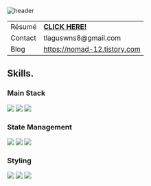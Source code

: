 ![header](https://capsule-render.vercel.app/api?type=Slice&color=3178C6&height=140&section=header&text=Jake's%20Github%20&fontColor=CECECE&fontSize=80&animation=fadeIn)


<div align="left">
<table>
<tr><td>Résumé</td><td><a href="https://heavy-saw-aa3.notion.site/Web-Frontend-Developer-2c183e3213e2471fb7248d7026463d87?pvs=4"><strong>CLICK HERE!</strong></a></td></tr>
<tr><td>Contact</td><td>tlaguswns8@gmail.com</td></tr>
<tr><td>Blog</td><td><a href="https://nomad-12.tistory.com">https://nomad-12.tistory.com</a></td></tr>
</table>
</div>
   
## Skills.

  
 <h3>Main Stack</h3>
 <img src="https://img.shields.io/badge/TypeScript-3178C6?style=flat&logo=TypeScript&logoColor=white"/>
 <img src="https://img.shields.io/badge/Next.js-000000?style=flat-square&logo=Next.js&logoColor=white"/>
 <img src="https://img.shields.io/badge/React-61DAFB?style=flat&logo=React&logoColor=white"/>

   
 <h3>State Management</h3>
 <img src="https://img.shields.io/badge/Zustand-08B1AB?style=flat&logo=Zustand&logoColor=white"/>
 <img src="https://img.shields.io/badge/ReduxToolkit-764ABC?style=flat&logo=Redux&logoColor=white"/>  
 <img src="https://img.shields.io/badge/TanstackQuery-FF4154?style=flat&logo=ReactQuery&logoColor=white"/>  
   
 <h3>Styling</h3>
 <img src="https://img.shields.io/badge/StyledComponents-DB7093?style=flat&logo=styledcomponents&logoColor=white"/>
 <img src="https://img.shields.io/badge/Tailwind-06B6D4?style=flat&logo=Tailwindcss&logoColor=white"/>
 <img src="https://img.shields.io/badge/Sass-CC6699?style=flat&logo=Sass&logoColor=white"/>
 
<br><br>

</div>
